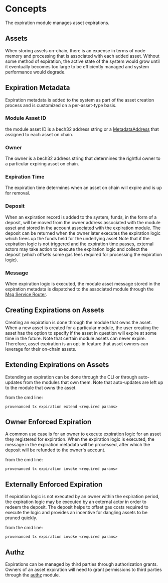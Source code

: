 # Concepts

The expiration module manages asset expirations.

## Assets

When storing assets on-chain, there is an expense in terms of node memory and processing 
that is associated with each added asset. Without some method of expiration, the active state 
of the system would grow until it eventually becomes too large to be efficiently managed and 
system performance would degrade.

## Expiration Metadata

Expiration metadata is added to the system as part of the asset creation process and 
is customized on a per-asset-type basis.

### Module Asset ID

the module asset ID is a bech32 address string or a [MetadataAddress](../../metadata/spec/01_concepts.md) 
that assigned to each asset on chain.

### Owner

The owner is a bech32 address string that determines the rightful owner to a particular expiring asset on chain.

### Expiration Time

The expiration time determines when an asset on chain will expire and is up for removal.

### Deposit

When an expiration record is added to the system, funds, in the form of a deposit, will be moved from the owner address
associated with the module asset and stored in the account associated with the expiration module. The deposit can be returned
when the owner later executes the expiration logic which frees up the funds held for the underlying asset.Note that if the
expiration logic is not triggered and the expiration time passes, external actors may take action to execute the expiration
logic and collect the deposit (which offsets some gas fees required for processing the expiration logic).

### Message

When expiration logic is executed, the module asset message stored in the expiration metadata is dispatched to the associated module
through the [Msg Service Router](https://docs.cosmos.network/main/core/baseapp.html#msg-service-router).

## Creating Expirations on Assets

Creating an expiration is done through the module that owns the asset. When a new asset is created for a particular module,
the user creating the asset has the option to specify if the asset in question will expire at some time in the future.
Note that certain module assets can never expire. Therefore, asset expiration is an opt-in feature that asset owners can
leverage for their on-chain assets.

## Extending Expirations on Assets

Extending an expiration can be done through the CLI or through auto-updates from the modules that own them. 
Note that auto-updates are left up to the module that owns the asset.

from the cmd line:
```shell
provenanced tx expiration extend <required params>
```

## Owner Enforced Expiration

A common use case is for an owner to execute expiration logic for an asset they registered for expiration.
When the expiration logic is executed, the message in the expiration metadata will be processed, after which 
the deposit will be refunded to the owner's account.

from the cmd line:
```shell
provenanced tx expiration invoke <required params>
```

## Externally Enforced Expiration

If expiration logic is not executed by an owner within the expiration period, the expiration logic may be executed
by an external actor in order to redeem the deposit. The deposit helps to offset gas costs required to execute the
logic and provides an incentive for dangling assets to be pruned quickly.

from the cmd line:
```shell
provenanced tx expiration invoke <required params>
```

## Authz

Expirations can be managed by third parties through authorization grants. Owners of an asset expiration will need
to grant permissions to third parties through the [authz](https://docs.cosmos.network/main/modules/authz) module.
